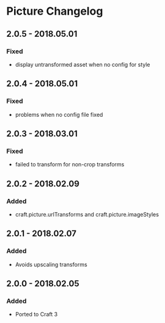 # Picture Changelog

## 2.0.5 - 2018.05.01
### Fixed
- display untransformed asset when no config for style

## 2.0.4 - 2018.05.01
### Fixed
- problems when no config file fixed

## 2.0.3 - 2018.03.01
### Fixed
- failed to transform for non-crop transforms

## 2.0.2 - 2018.02.09
### Added
- craft.picture.urlTransforms and craft.picture.imageStyles

## 2.0.1 - 2018.02.07
### Added
- Avoids upscaling transforms

## 2.0.0 - 2018.02.05
### Added
- Ported to Craft 3